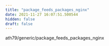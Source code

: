 ```yaml
---
title: "package_feeds_packages_nginx"
date: 2021-11-27 16:07:51.500544
hidden: false
draft: false
---
```


ath79/generic/package_feeds_packages_nginx

